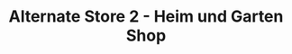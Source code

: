 ---
title: "Alternate Store 2 - Heim und Garten Shop"
url: /linden/alternate-store-2-heim-und-garten-shop/
shop: Dorfladen
---